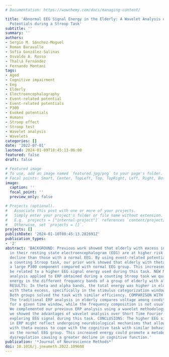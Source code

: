 ```yaml
---
# Documentation: https://wowchemy.com/docs/managing-content/

title: 'Abnormal EEG Signal Energy in the Elderly: A Wavelet Analysis of Event-Related
  Potentials during a Stroop Task'
subtitle: ''
summary: ''
authors:
- Sergio M. Sánchez-Moguel
- Roman Baravalle
- Sofía González-Salinas
- Osvaldo A. Rosso
- Thal\á Fernández
- Fernando Montani
tags:
- Aged
- Cognitive impairment
- Eeg
- Elderly
- Electroencephalography
- Event-related potential
- Event-related potentials
- P300
- Evoked potentials
- Humans
- Stroop effect
- Stroop test
- Wavelet analysis
- Wavelets
categories: []
date: '2022-07-01'
lastmod: 2024-01-09T18:45:13-06:00
featured: false
draft: false

# Featured image
# To use, add an image named `featured.jpg/png` to your page's folder.
# Focal points: Smart, Center, TopLeft, Top, TopRight, Left, Right, BottomLeft, Bottom, BottomRight.
image:
  caption: ''
  focal_point: ''
  preview_only: false

# Projects (optional).
#   Associate this post with one or more of your projects.
#   Simply enter your project's folder or file name without extension.
#   E.g. `projects = ["internal-project"]` references `content/project/deep-learning/index.md`.
#   Otherwise, set `projects = []`.
projects: []
publishDate: '2024-01-10T00:45:13.282691Z'
publication_types:
- '2'
abstract: 'BACKGROUND: Previous work showed that elderly with excess in theta activity
  in their resting state electroencephalogram (EEG) are at higher risk of cognitive
  decline than those with a normal EEG. By using event-related potentials (ERP) during
  a counting Stroop task, our prior work showed that elderly with theta excess have
  a large P300 component compared with normal EEG group. This increased activity could
  be related to a higher EEG signal energy used during this task. NEW METHOD: By wavelet
  analysis applied to ERP obtained during a counting Stroop task we quantified the
  energy in the different frequency bands of a group of elderly with altered EEG.
  RESULTS: In theta and alpha bands, the total energy was higher in elderly subjects
  with theta excess, specifically in the stimulus categorization window (258-516~ms).
  Both groups solved the task with similar efficiency. COMPARISON WITH EXISTING METHODS:
  The traditional ERP analysis in elderly compares voltage among conditions and groups
  for a given time window, while the frequency composition is not usually examined.
  We complemented our previous ERP analysis using a wavelet methodology. Furthermore,
  we showed the advantages of wavelet analysis over Short Time Fourier Transform when
  exploring EEG signal during this task. CONCLUSIONS: The higher EEG signal energy
  in ERP might reflect undergoing neurobiological mechanisms that allow the elderly
  with theta excess to cope with the cognitive task with similar behavioral results
  as the normal EEG group. This increased energy could promote a metabolic and cellular
  dysregulation causing a greater decline in cognitive function.'
publication: '*Journal of Neuroscience Methods*'
doi: 10.1016/j.jneumeth.2022.109608
---
```

